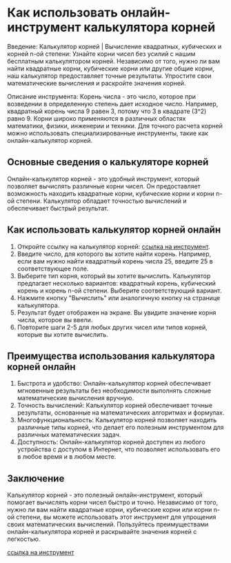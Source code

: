 Как использовать онлайн-инструмент калькулятора корней
======================================================

Введение: Калькулятор корней | Вычисление квадратных, кубических и корней n-ой степени: Узнайте корни чисел без усилий с нашим бесплатным калькулятором корней. Независимо от того, нужно ли вам найти квадратные корни, кубические корни или другие общие корни, наш калькулятор предоставляет точные результаты. Упростите свои математические вычисления и раскройте значения корней.

Описание инструмента: Корень числа - это число, которое при возведении в определенную степень дает исходное число. Например, квадратный корень числа 9 равен 3, потому что 3 в квадрате (3^2) равно 9. Корни широко применяются в различных областях математики, физики, инженерии и техники. Для точного расчета корней можно использовать специализированные инструменты, такие как онлайн-калькулятор корней.

Основные сведения о калькуляторе корней
---------------------------------------

Онлайн-калькулятор корней - это удобный инструмент, который позволяет вычислять различные корни чисел. Он предоставляет возможность находить квадратные корни, кубические корни и корни n-ой степени. Калькулятор обладает точностью вычислений и обеспечивает быстрый результат.

Как использовать калькулятор корней онлайн
------------------------------------------

1. Откройте ссылку на калькулятор корней: [ссылка на инструмент](https://www.onlinecalculatorsfree.com/ru/math/root-calculator.html).
2. Введите число, для которого вы хотите найти корень. Например, если вам нужно найти квадратный корень числа 25, введите 25 в соответствующее поле.
3. Выберите тип корня, который вы хотите вычислить. Калькулятор предлагает несколько вариантов: квадратный корень, кубический корень и корень n-ой степени. Выберите соответствующий вариант.
4. Нажмите кнопку "Вычислить" или аналогичную кнопку на странице калькулятора.
5. Результат будет отображен на экране. Вы увидите значение корня числа, которое вы ввели.
6. Повторите шаги 2-5 для любых других чисел или типов корней, которые вы хотите вычислить.

Преимущества использования калькулятора корней онлайн
-----------------------------------------------------

1. Быстрота и удобство: Онлайн-калькулятор корней обеспечивает мгновенные результаты без необходимости выполнять сложные математические вычисления вручную.
2. Точность вычислений: Калькулятор корней обеспечивает точные результаты, основанные на математических алгоритмах и формулах.
3. Многофункциональность: Калькулятор корней позволяет находить различные типы корней, что делает его полезным инструментом для различных математических задач.
4. Доступность: Онлайн-калькулятор корней доступен из любого устройства с доступом в Интернет, что позволяет использовать его в любое время и в любом месте.

Заключение
----------

Калькулятор корней - это полезный онлайн-инструмент, который помогает вычислять корни чисел быстро и точно. Независимо от того, нужно ли вам найти квадратные корни, кубические корни или корни n-ой степени, вы можете использовать этот инструмент для упрощения своих математических вычислений. Пользуйтесь преимуществами онлайн-калькулятора корней и раскрывайте значения корней с легкостью.

[ссылка на инструмент](https://www.onlinecalculatorsfree.com/ru/math/root-calculator.html)